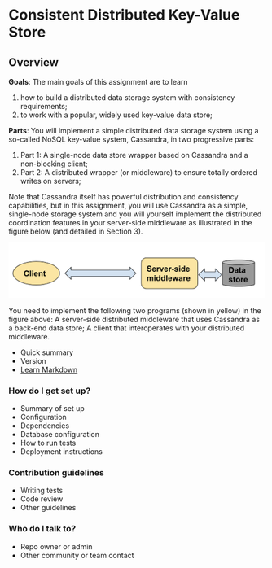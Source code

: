 # Consistent Distributed Key-Value Store #

## Overview ##

**Goals**: The main goals of this assignment are to learn 

1. how to build a distributed data storage system with consistency requirements;
2. to work with a popular, widely used key-value data store;

**Parts**: You will implement a simple distributed data storage system using a so-called NoSQL key-value system, Cassandra, in two progressive parts:

1. Part 1: A single-node data store wrapper based on Cassandra and a non-blocking client;
2. Part 2: A distributed wrapper (or middleware) to ensure totally ordered writes on servers; 

Note that Cassandra itself has powerful distribution and consistency capabilities, but in this assignment, you will use Cassandra as a simple, single-node storage system and you will yourself implement the distributed coordination features in your server-side middleware as illustrated in the figure below (and detailed in Section 3).

![System overview](overview.png)

                                    

You need to implement the following two programs (shown in yellow) in the figure above: 
A server-side distributed middleware that uses Cassandra as a back-end data store; 
A client that interoperates with your distributed middleware. 


* Quick summary
* Version
* [Learn Markdown](https://bitbucket.org/tutorials/markdowndemo)

### How do I get set up? ###

* Summary of set up
* Configuration
* Dependencies
* Database configuration
* How to run tests
* Deployment instructions

### Contribution guidelines ###

* Writing tests
* Code review
* Other guidelines

### Who do I talk to? ###

* Repo owner or admin
* Other community or team contact